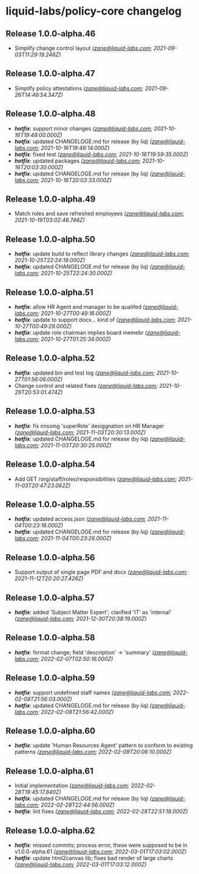 # liquid-labs/policy-core changelog


## Release 1.0.0-alpha.46
* Simplify change control layout _(zane@liquid-labs.com; 2021-09-03T11:29:19.246Z)_

## Release 1.0.0-alpha.47
* Simplify policy attestations _(zane@liquid-labs.com; 2021-09-26T14:46:54.347Z)_

## Release 1.0.0-alpha.48
* _**hotfix**_: support minor changes _(zane@liquid-labs.com; 2021-10-16T19:48:00.000Z)_
* _**hotfix**_: updated CHANGELOGE.md for release (by liq) _(zane@liquid-labs.com; 2021-10-16T19:48:14.000Z)_
* _**hotfix**_: fixed test _(zane@liquid-labs.com; 2021-10-16T19:59:35.000Z)_
* _**hotfix**_: updated packages _(zane@liquid-labs.com; 2021-10-16T20:03:30.000Z)_
* _**hotfix**_: updated CHANGELOGE.md for release (by liq) _(zane@liquid-labs.com; 2021-10-16T20:03:33.000Z)_

## Release 1.0.0-alpha.49
* Match roles and save refreshed employees _(zane@liquid-labs.com; 2021-10-19T03:02:46.746Z)_

## Release 1.0.0-alpha.50
* _**hotfix**_: update build to reflect library changes _(zane@liquid-labs.com; 2021-10-25T22:24:19.000Z)_
* _**hotfix**_: updated CHANGELOGE.md for release (by liq) _(zane@liquid-labs.com; 2021-10-25T22:24:30.000Z)_

## Release 1.0.0-alpha.51
* _**hotfix**_: allow HR Agent and manager to be qualifed _(zane@liquid-labs.com; 2021-10-27T00:49:16.000Z)_
* _**hotfix**_: update to support docx... kind of _(zane@liquid-labs.com; 2021-10-27T00:49:29.000Z)_
* _**hotfix**_: update role chairman implies board memebr _(zane@liquid-labs.com; 2021-10-27T01:25:34.000Z)_

## Release 1.0.0-alpha.52
* _**hotfix**_: updated bin and test log _(zane@liquid-labs.com; 2021-10-27T01:56:06.000Z)_
* Change control and related fixes _(zane@liquid-labs.com; 2021-10-29T20:53:01.474Z)_

## Release 1.0.0-alpha.53
* _**hotfix**_: fix missing 'superRole' desiggnation on HR Manager _(zane@liquid-labs.com; 2021-11-03T20:30:13.000Z)_
* _**hotfix**_: updated CHANGELOGE.md for release (by liq) _(zane@liquid-labs.com; 2021-11-03T20:30:25.000Z)_

## Release 1.0.0-alpha.54
* Add GET /org/staff/roles/responsibilities _(zane@liquid-labs.com; 2021-11-03T20:47:23.062Z)_

## Release 1.0.0-alpha.55
* _**hotfix**_: updated access.json _(zane@liquid-labs.com; 2021-11-04T00:23:16.000Z)_
* _**hotfix**_: updated CHANGELOGE.md for release (by liq) _(zane@liquid-labs.com; 2021-11-04T00:23:26.000Z)_

## Release 1.0.0-alpha.56
* Support output of single page PDF and docx _(zane@liquid-labs.com; 2021-11-12T20:20:27.426Z)_

## Release 1.0.0-alpha.57
* _**hotfix**_: added 'Subject Matter Expert'; clarified 'IT' as 'internal' _(zane@liquid-labs.com; 2021-12-30T20:38:19.000Z)_

## Release 1.0.0-alpha.58
* _**hotfix**_: format change; field 'description' -> 'summary' _(zane@liquid-labs.com; 2022-02-07T02:50:16.000Z)_

## Release 1.0.0-alpha.59
* _**hotfix**_: support undefined staff names _(zane@liquid-labs.com; 2022-02-08T21:56:03.000Z)_
* _**hotfix**_: updated CHANGELOGE.md for release (by liq) _(zane@liquid-labs.com; 2022-02-08T21:56:42.000Z)_

## Release 1.0.0-alpha.60
* _**hotfix**_: update 'Human Resources Agent' pattern to conform to existing patterns _(zane@liquid-labs.com; 2022-02-09T20:06:10.000Z)_

## Release 1.0.0-alpha.61
* Initial implementation _(zane@liquid-labs.com; 2022-02-28T19:45:17.840Z)_
* _**hotfix**_: updated CHANGELOGE.md for release (by liq) _(zane@liquid-labs.com; 2022-02-28T22:44:56.000Z)_
* _**hotfix**_: lint fixes _(zane@liquid-labs.com; 2022-02-28T22:51:18.000Z)_

## Release 1.0.0-alpha.62
* _**hotfix**_: missed commits; process error, these were supposed to be in v1.0.0-alpha.61 _(zane@liquid-labs.com; 2022-03-01T17:03:02.000Z)_
* _**hotfix**_: update html2canvas lib; fixes bad render of large charts _(zane@liquid-labs.com; 2022-03-01T17:03:12.000Z)_
